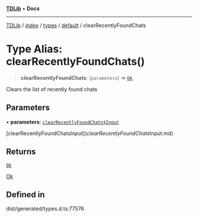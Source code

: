[**TDLib**](../../../../../../README.md) • **Docs**

***

[TDLib](../../../../../../modules.md) / [index](../../../../../README.md) / [types](../../../README.md) / [default](../README.md) / clearRecentlyFoundChats

# Type Alias: clearRecentlyFoundChats()

> **clearRecentlyFoundChats**: (`parameters`) => [`Ok`](Ok-1.md)

Clears the list of recently found chats

## Parameters

• **parameters**: [`clearRecentlyFoundChats$Input`](clearRecentlyFoundChats$Input.md)

[clearRecentlyFoundChats$Input](clearRecentlyFoundChats$Input.md)

## Returns

[`Ok`](Ok-1.md)

[Ok](Ok-1.md)

## Defined in

dist/generated/types.d.ts:77576
